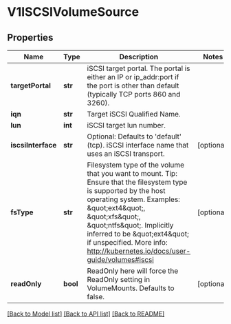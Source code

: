 # V1ISCSIVolumeSource

## Properties
Name | Type | Description | Notes
------------ | ------------- | ------------- | -------------
**targetPortal** | **str** | iSCSI target portal. The portal is either an IP or ip_addr:port if the port is other than default (typically TCP ports 860 and 3260). | 
**iqn** | **str** | Target iSCSI Qualified Name. | 
**lun** | **int** | iSCSI target lun number. | 
**iscsiInterface** | **str** | Optional: Defaults to &#39;default&#39; (tcp). iSCSI interface name that uses an iSCSI transport. | [optional] 
**fsType** | **str** | Filesystem type of the volume that you want to mount. Tip: Ensure that the filesystem type is supported by the host operating system. Examples: \&quot;ext4\&quot;, \&quot;xfs\&quot;, \&quot;ntfs\&quot;. Implicitly inferred to be \&quot;ext4\&quot; if unspecified. More info: http://kubernetes.io/docs/user-guide/volumes#iscsi | [optional] 
**readOnly** | **bool** | ReadOnly here will force the ReadOnly setting in VolumeMounts. Defaults to false. | [optional] 

[[Back to Model list]](../README.md#documentation-for-models) [[Back to API list]](../README.md#documentation-for-api-endpoints) [[Back to README]](../README.md)


